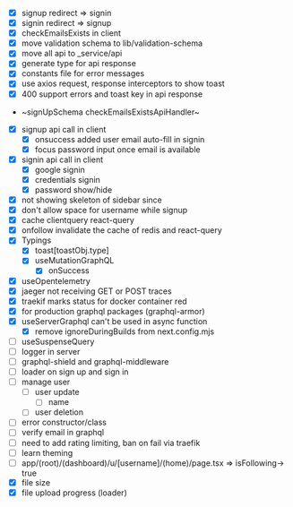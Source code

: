 - [x] signup redirect => signin
- [x] signin redirect => signup
- [x] checkEmailsExists in client
- [x] move validation schema to lib/validation-schema
- [x] move all api to _service/api
- [x] generate type for api response
- [x] constants file for error messages
- [x] use axios request, response interceptors to show toast
- [x] 400 support errors and toast key in api response
-  ~signUpSchema checkEmailsExistsApiHandler~
- [x] signup api call in client
  - [x] onsuccess added user email auto-fill in signin 
  - [x] focus password input once email is available
- [x] signin api call in client
  - [x] google signin
  - [x] credentials signin
  - [x] password show/hide
- [x] not showing skeleton of sidebar since 
- [x] don't allow space for username while signup
- [x] cache clientquery react-query
- [x] onfollow invalidate the cache of redis and react-query
- [x] Typings
  - [x] toast[toastObj.type]
  - [x] useMutationGraphQL
    - [x] onSuccess 
- [x] useOpentelemetry
- [x] jaeger not receiving GET or POST traces
- [x] traekif marks status for docker container red
- [x] for production graphql packages (graphql-armor)
- [x] useServerGraphql can't be used in async function
  - [x] remove ignoreDuringBuilds from next.config.mjs
- [ ] useSuspenseQuery
- [ ] logger in server 
- [ ] graphql-shield and graphql-middleware
- [ ] loader on sign up and sign in
- [ ] manage user
  - [ ] user update
    - [ ] name
  - [ ] user deletion
- [ ] error constructor/class
- [ ] verify email in graphql
- [ ] need to add rating limiting, ban on fail via traefik
- [ ] learn theming
- [ ] app/(root)/(dashboard)/u/[username]/(home)/page.tsx => isFollowing-> true
- [x] file size 
- [x] file upload progress (loader)